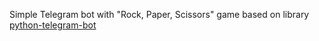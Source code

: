 Simple Telegram bot with "Rock, Paper, Scissors" game based on library [python-telegram-bot](https://github.com/python-telegram-bot/python-telegram-bot)  
